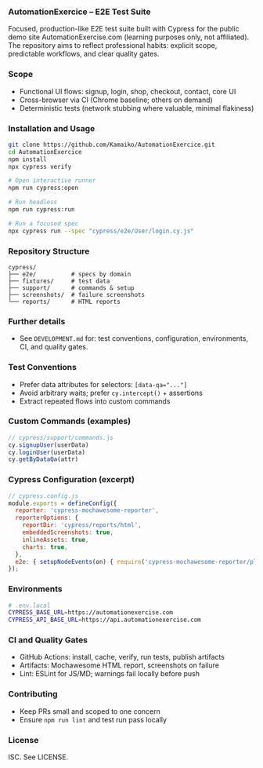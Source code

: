 ### AutomationExercice – E2E Test Suite

Focused, production-like E2E test suite built with Cypress for the public demo site AutomationExercise.com (learning purposes only, not affiliated). The repository aims to reflect professional habits: explicit scope, predictable workflows, and clear quality gates.

### Scope
- Functional UI flows: signup, login, shop, checkout, contact, core UI
- Cross-browser via CI (Chrome baseline; others on demand)
- Deterministic tests (network stubbing where valuable, minimal flakiness)

### Installation and Usage
```bash
git clone https://github.com/Kamaiko/AutomationExercice.git
cd AutomationExercice
npm install
npx cypress verify

# Open interactive runner
npm run cypress:open

# Run headless
npm run cypress:run

# Run a focused spec
npx cypress run --spec "cypress/e2e/User/login.cy.js"
```

### Repository Structure
```text
cypress/
├── e2e/          # specs by domain
├── fixtures/     # test data
├── support/      # commands & setup
├── screenshots/  # failure screenshots
└── reports/      # HTML reports
```

### Further details
- See `DEVELOPMENT.md` for: test conventions, configuration, environments, CI, and quality gates.

### Test Conventions
 - Prefer data attributes for selectors: `[data-qa="..."]`
 - Avoid arbitrary waits; prefer `cy.intercept()` + assertions
 - Extract repeated flows into custom commands

### Custom Commands (examples)
```javascript
// cypress/support/commands.js
cy.signupUser(userData)
cy.loginUser(userData)
cy.getByDataQa(attr)
```

### Cypress Configuration (excerpt)
```javascript
// cypress.config.js
module.exports = defineConfig({
  reporter: 'cypress-mochawesome-reporter',
  reporterOptions: {
    reportDir: 'cypress/reports/html',
    embeddedScreenshots: true,
    inlineAssets: true,
    charts: true,
  },
  e2e: { setupNodeEvents(on) { require('cypress-mochawesome-reporter/plugin')(on); } },
});
```

### Environments
```bash
# .env.local
CYPRESS_BASE_URL=https://automationexercise.com
CYPRESS_API_BASE_URL=https://api.automationexercise.com
```

### CI and Quality Gates
- GitHub Actions: install, cache, verify, run tests, publish artifacts
- Artifacts: Mochawesome HTML report, screenshots on failure
- Lint: ESLint for JS/MD; warnings fail locally before push

### Contributing
- Keep PRs small and scoped to one concern
- Ensure `npm run lint` and test run pass locally

### License
ISC. See LICENSE.